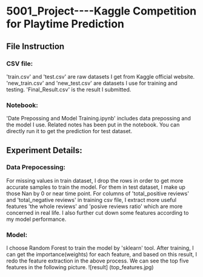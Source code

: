 # 5001_Project----Kaggle Competition for Playtime Prediction

## File Instruction
### CSV file:
'train.csv' and 'test.csv' are raw datasets I get from Kaggle official website.
'new_train.csv' and 'new_test.csv' are datasets I use for training and testing.
'Final_Result.csv' is the result I submitted.
### Notebook:
'Date Prepossing and Model Training.ipynb' includes data prepossing and the model I use. Related notes has been put in the notebook. You can directly run it to get the prediction for test dataset.

## Experiment Details:
### Data Prepocessing:
For missing values in train dataset, I drop the rows in order to get more accurate samples to train the model. For them in test dataset, I make up those Nan by 0 or near time point. 
For columns of 'total_positive reviews' and 'total_negative reviews' in training csv file, I extract more useful features 'the whole reviews' and 'posive reviews ratio' which are more concerned in real life. 
I also further cut down some features according to my model performance.
### Model:
I choose Random Forest to train the model by 'sklearn' tool. After training, I can get the importance(weights) for each feature, and based on this result, I redo the feature extraction in the above process. We can see the top  five features in the following picture.
![result] (top_features.jpg)



